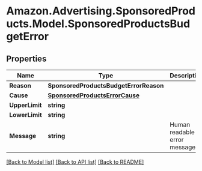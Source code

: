 # Amazon.Advertising.SponsoredProducts.Model.SponsoredProductsBudgetError

## Properties

Name | Type | Description | Notes
------------ | ------------- | ------------- | -------------
**Reason** | **SponsoredProductsBudgetErrorReason** |  | 
**Cause** | [**SponsoredProductsErrorCause**](SponsoredProductsErrorCause.md) |  | [optional] 
**UpperLimit** | **string** |  | [optional] 
**LowerLimit** | **string** |  | [optional] 
**Message** | **string** | Human readable error message | 

[[Back to Model list]](../README.md#documentation-for-models) [[Back to API list]](../README.md#documentation-for-api-endpoints) [[Back to README]](../README.md)

